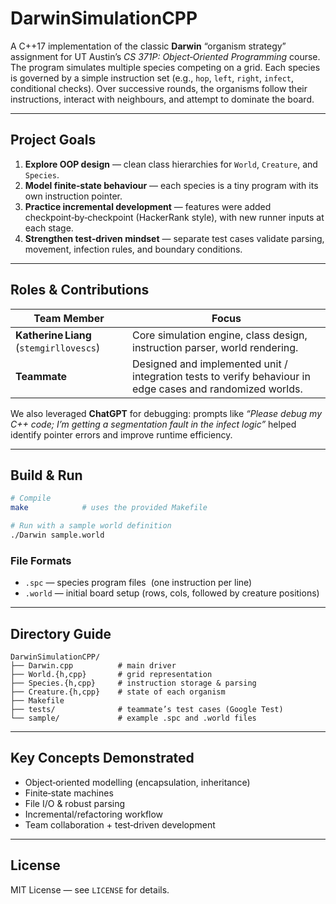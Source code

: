 # DarwinSimulationCPP

A C++17 implementation of the classic **Darwin** “organism strategy” assignment for UT Austin’s *CS 371P: Object‑Oriented Programming* course.  
The program simulates multiple species competing on a grid. Each species is governed by a simple instruction set (e.g., `hop`, `left`, `right`, `infect`, conditional checks). Over successive rounds, the organisms follow their instructions, interact with neighbours, and attempt to dominate the board.

---

## Project Goals
1. **Explore OOP design** — clean class hierarchies for `World`, `Creature`, and `Species`.
2. **Model finite‑state behaviour** — each species is a tiny program with its own instruction pointer.
3. **Practice incremental development** — features were added checkpoint‑by‑checkpoint (HackerRank style), with new runner inputs at each stage.
4. **Strengthen test‑driven mindset** — separate test cases validate parsing, movement, infection rules, and boundary conditions.

---

## Roles & Contributions
| Team Member | Focus |
|-------------|-------|
| **Katherine Liang** (`stemgirllovescs`) | Core simulation engine, class design, instruction parser, world rendering. |
| **Teammate** | Designed and implemented unit / integration tests to verify behaviour in edge cases and randomized worlds. |

We also leveraged **ChatGPT** for debugging: prompts like *“Please debug my C++ code; I’m getting a segmentation fault in the infect logic”* helped identify pointer errors and improve runtime efficiency.

---

## Build & Run
```bash
# Compile
make            # uses the provided Makefile

# Run with a sample world definition
./Darwin sample.world
```

### File Formats
* `.spc` — species program files  (one instruction per line)  
* `.world` — initial board setup (rows, cols, followed by creature positions)

---

## Directory Guide
```
DarwinSimulationCPP/
├── Darwin.cpp          # main driver
├── World.{h,cpp}       # grid representation
├── Species.{h,cpp}     # instruction storage & parsing
├── Creature.{h,cpp}    # state of each organism
├── Makefile
├── tests/              # teammate’s test cases (Google Test)
└── sample/             # example .spc and .world files
```

---

## Key Concepts Demonstrated
- Object‑oriented modelling (encapsulation, inheritance)
- Finite‑state machines
- File I/O & robust parsing
- Incremental/refactoring workflow
- Team collaboration + test‑driven development

---

## License
MIT License — see `LICENSE` for details.

